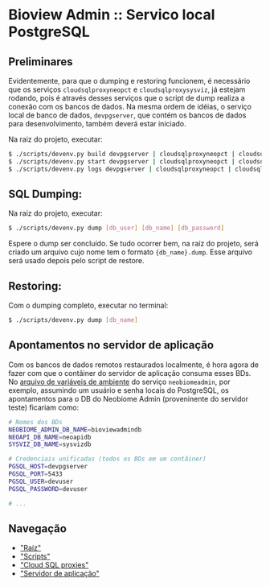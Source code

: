 # Bioview Admin :: Servico local PostgreSQL
## Preliminares

Evidentemente, para que o dumping e restoring funcionem, é necessário que os serviços `cloudsqlproxyneopct` e `cloudsqlproxysysviz`,
já estejam rodando, pois é através desses serviços que o script de dump realiza a conexão com os bancos de dados.
Na mesma ordem de idéias, o serviço local de banco de dados, `devpgserver`, que contém os bancos de dados para
desenvolvimento, também deverá estar iniciado.

Na raiz do projeto, executar:
```bash
$ ./scripts/devenv.py build devpgserver | cloudsqlproxyneopct | cloudsqlproxyneopct # build da imagem
$ ./scripts/devenv.py start devpgserver | cloudsqlproxyneopct | cloudsqlproxyneopct # execução do contâiner
$ ./scripts/devenv.py logs devpgserver | cloudsqlproxyneopct | cloudsqlproxyneopct # logs do contâiner
```

## SQL Dumping:

Na raiz do projeto, executar:
```bash
$ ./scripts/devenv.py dump [db_user] [db_name] [db_password]
```

Espere o dump ser concluído. Se tudo ocorrer bem, na raíz do projeto, será criado um arquivo cujo nome tem o formato `{db_name}.dump`.
Esse arquivo será usado depois pelo script de restore.

## Restoring:

Com o dumping completo, executar no terminal:
```bash
$ ./scripts/devenv.py dump [db_name]
```

## Apontamentos no servidor de aplicação

Com os bancos de dados remotos restaurados localmente, é hora agora de fazer com que o contâiner do servidor de aplicação
consuma esses BDs. No [arquivo de variáveis de ambiente](../backend/docker/.neobiomeadmin.dev.env) do serviço `neobiomeadmin`,
por exemplo, assumindo um usuário e senha locais do PostgreSQL, os apontamentos para o DB do Neobiome Admin (proveninente do
servidor teste) ficariam como:

```bash
# Nomes dos BDs
NEOBIOME_ADMIN_DB_NAME=bioviewadmindb
NEOAPI_DB_NAME=neoapidb
SYSVIZ_DB_NAME=sysvizdb

# Credenciais unificadas (todos os BDs em um contâiner)
PGSQL_HOST=devpgserver
PGSQL_PORT=5433
PGSQL_USER=devuser
PGSQL_PASSWORD=devuser

# ...
```
## Navegação

* ["Raíz"](../../../README.md)
* ["Scripts"](../../../scripts/README.md)
* ["Cloud SQL proxies"](../cloudsqlproxy/README.md)
* ["Servidor de aplicação"](../../backend/README.md)
